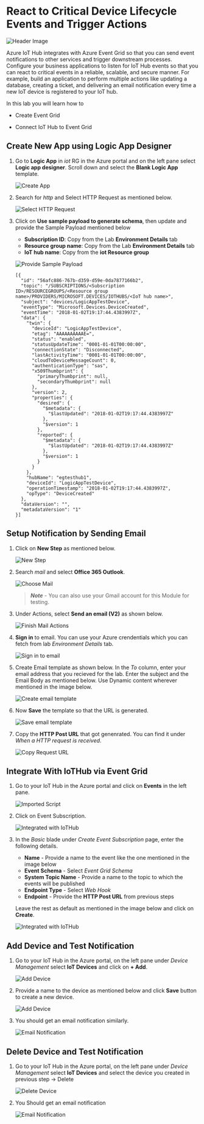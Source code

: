 # React to Critical Device Lifecycle Events and Trigger Actions

![Header Image](images/eventgrid.jpg)

Azure IoT Hub integrates with Azure Event Grid so that you can send event notifications to other services and trigger downstream processes. Configure your business applications to listen for IoT Hub events so that you can react to critical events in a reliable, scalable, and secure manner. For example, build an application to perform multiple actions like updating a database, creating a ticket, and delivering an email notification every time a new IoT device is registered to your IoT hub.

In this lab you will learn how to

* Create Event Grid

* Connect IoT Hub to Event Grid

## Create New App using Logic App Designer

1. Go to **Logic App** in *iot* RG in the Azure portal and on the left pane select **Logic app designer**. Scroll down and select the **Blank Logic App** template.

   ![Create App](images/03_Logic_App_designer.png)

1. Search for *http* and Select HTTP Request as mentioned below.

   ![Select HTTP Request](images/04_Http_Request.png)

1. Click on **Use sample payload to generate schema**, then update and provide the Sample Payload mentioned below

   * **Subscription ID**: Copy from the Lab **Environment Details** tab
   * **Resource group name**: Copy from the Lab **Environment Details** tab
   * **IoT hub name**: Copy from the **iot Resource group**

   ![Provide Sample Payload](images/05_Sample_Payload.png)

   ```
   [{
     "id": "56afc886-767b-d359-d59e-0da7877166b2",
     "topic": "/SUBSCRIPTIONS/<Subscription ID>/RESOURCEGROUPS/<Resource group name>/PROVIDERS/MICROSOFT.DEVICES/IOTHUBS/<IoT hub name>",
     "subject": "devices/LogicAppTestDevice",
     "eventType": "Microsoft.Devices.DeviceCreated",
     "eventTime": "2018-01-02T19:17:44.4383997Z",
     "data": {
       "twin": {
         "deviceId": "LogicAppTestDevice",
         "etag": "AAAAAAAAAAE=",
         "status": "enabled",
         "statusUpdateTime": "0001-01-01T00:00:00",
         "connectionState": "Disconnected",
         "lastActivityTime": "0001-01-01T00:00:00",
         "cloudToDeviceMessageCount": 0,
         "authenticationType": "sas",
         "x509Thumbprint": {
           "primaryThumbprint": null,
           "secondaryThumbprint": null
         },
         "version": 2,
         "properties": {
           "desired": {
             "$metadata": {
               "$lastUpdated": "2018-01-02T19:17:44.4383997Z"
             },
             "$version": 1
           },
           "reported": {
             "$metadata": {
               "$lastUpdated": "2018-01-02T19:17:44.4383997Z"
             },
             "$version": 1
           }
         }
       },
       "hubName": "egtesthub1",
       "deviceId": "LogicAppTestDevice",
       "operationTimestamp": "2018-01-02T19:17:44.4383997Z",
       "opType": "DeviceCreated"
     },
     "dataVersion": "",
     "metadataVersion": "1"
   }]
   ```

## Setup Notification by Sending Email 

1. Click on **New Step** as mentioned below.

   ![New Step](images/06_New_Step.png)

1. Search *mail* and select **Office 365 Outlook**.

   ![Choose Mail](images/08_Choose_Mail.png)

   > ***Note*** - You can also use your Gmail account for this Module for testing.

1. Under Actions, select **Send an email (V2)** as shown below.

   ![Finish Mail Actions](images/09_send_email.png)

1. **Sign in** to email. You can use your Azure crendentials which you can fetch from lab *Environment Details* tab.

   ![Sign in to email](images/10_signin_to_email.png)

1. Create Email template as shown below. In the *To* column, enter your email address that you recieved for the lab. Enter the subject and the Email Body as mentioned below. Use Dynamic content wherever mentioned in the image below.

   ![Create email template](images/11_Send_Email.png)

1. Now **Save** the template so that the URL is generated.

   ![Save email template](images/Save_Email.png)

1. Copy the **HTTP Post URL** that got genenrated. You can find it under *When a HTTP request is received*.

   ![Copy Request URL](images/12_eventurl.png)

## Integrate With IoTHub via Event Grid

1. Go to your IoT Hub in the Azure portal and click on **Events** in the left pane.

   ![Imported Script](images/13_IoTHub_EventHub.png "Integrated with IoTHub")

1. Click on Event Subscription.

   ![Integrated with IoTHub](images/14_empty_event_subscription.png "")

1. In the *Basic* blade under *Create Event Subscription* page, enter the following details.

   - **Name** - Provide a name to the event like the one mentioned in the image below
   - **Event Schema** - Select *Event Grid Schema*
   - **System Topic Name** - Provide a name to the topic to which the events will be published
   - **Endpoint Type** - Select *Web Hook*
   - **Endpoint** - Provide the **HTTP Post URL** from previous steps
   
   Leave the rest as default as mentioned in the image below and click on **Create**.

   ![Integrated with IoTHub](images/15_device_events.png)

## Add Device and Test Notification

1. Go to your IoT Hub in the Azure portal, on the left pane under *Device Management* select **IoT Devices** and click on **+ Add**.

   ![Add Device](images/16_add_device.png)

1. Provide a name to the device as mentioned below and click **Save** button to create a new device.

   ![Add Device](images/17_add_device.png)

1. You should get an email notification similarly.

   ![Email Notification](images/18_email_generated.png)

## Delete Device and Test Notification

1. Go to your IoT Hub in the Azure portal, on the left pane under *Device Management* select **IoT Devices** and select the device you created in previous step -> Delete

   ![Delete Device](images/19_delete_device.png)

1. You Should get an email notification

   ![Email Notification](images/20_email_generated.png)

